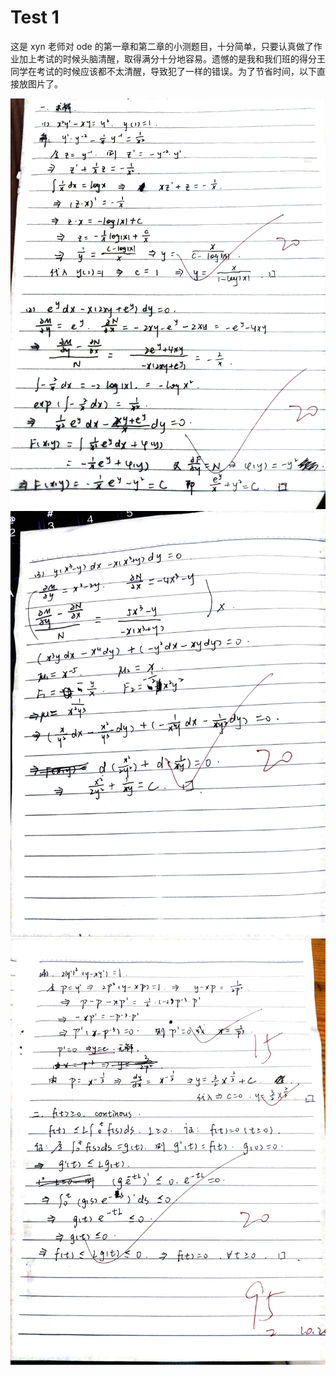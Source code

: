 # Test 1

这是 xyn 老师对 ode 的第一章和第二章的小测题目，十分简单，只要认真做了作业加上考试的时候头脑清醒，取得满分十分地容易。遗憾的是我和我们班的得分王同学在考试的时候应该都不太清醒，导致犯了一样的错误。为了节省时间，以下直接放图片了。

![picture1](1.jpg)
![picture2](2.jpg)
![picture3](3.jpg)
